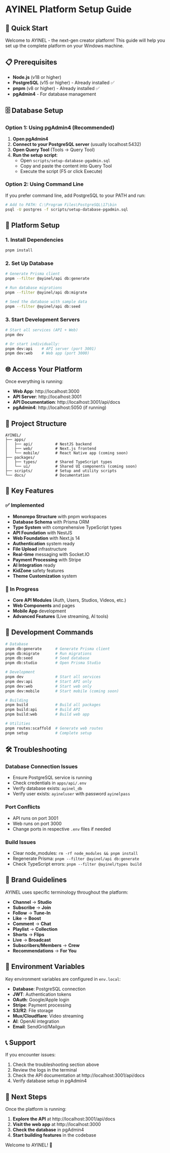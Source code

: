 # AYINEL Platform Setup Guide

## 🚀 Quick Start

Welcome to AYINEL - the next-gen creator platform! This guide will help you set up the complete platform on your Windows machine.

## 📋 Prerequisites

- **Node.js** (v18 or higher)
- **PostgreSQL** (v15 or higher) - Already installed ✅
- **pnpm** (v8 or higher) - Already installed ✅
- **pgAdmin4** - For database management

## 🗄️ Database Setup

### Option 1: Using pgAdmin4 (Recommended)

1. **Open pgAdmin4**
2. **Connect to your PostgreSQL server** (usually localhost:5432)
3. **Open Query Tool** (Tools → Query Tool)
4. **Run the setup script**:
   - Open `scripts/setup-database-pgadmin.sql`
   - Copy and paste the content into Query Tool
   - Execute the script (F5 or click Execute)

### Option 2: Using Command Line

If you prefer command line, add PostgreSQL to your PATH and run:

```bash
# Add to PATH: C:\Program Files\PostgreSQL\17\bin
psql -U postgres -f scripts/setup-database-pgadmin.sql
```

## 🔧 Platform Setup

### 1. Install Dependencies

```bash
pnpm install
```

### 2. Set Up Database

```bash
# Generate Prisma client
pnpm --filter @ayinel/api db:generate

# Run database migrations
pnpm --filter @ayinel/api db:migrate

# Seed the database with sample data
pnpm --filter @ayinel/api db:seed
```

### 3. Start Development Servers

```bash
# Start all services (API + Web)
pnpm dev

# Or start individually:
pnpm dev:api    # API server (port 3001)
pnpm dev:web    # Web app (port 3000)
```

## 🌐 Access Your Platform

Once everything is running:

- **Web App**: http://localhost:3000
- **API Server**: http://localhost:3001
- **API Documentation**: http://localhost:3001/api/docs
- **pgAdmin4**: http://localhost:5050 (if running)

## 📁 Project Structure

```
AYINEL/
├── apps/
│   ├── api/          # NestJS backend
│   ├── web/          # Next.js frontend
│   └── mobile/       # React Native app (coming soon)
├── packages/
│   ├── types/        # Shared TypeScript types
│   └── ui/           # Shared UI components (coming soon)
├── scripts/          # Setup and utility scripts
└── docs/             # Documentation
```

## 🎯 Key Features

### ✅ Implemented

- **Monorepo Structure** with pnpm workspaces
- **Database Schema** with Prisma ORM
- **Type System** with comprehensive TypeScript types
- **API Foundation** with NestJS
- **Web Foundation** with Next.js 14
- **Authentication** system ready
- **File Upload** infrastructure
- **Real-time** messaging with Socket.IO
- **Payment Processing** with Stripe
- **AI Integration** ready
- **KidZone** safety features
- **Theme Customization** system

### 🚧 In Progress

- **Core API Modules** (Auth, Users, Studios, Videos, etc.)
- **Web Components** and pages
- **Mobile App** development
- **Advanced Features** (Live streaming, AI tools)

## 🔧 Development Commands

```bash
# Database
pnpm db:generate      # Generate Prisma client
pnpm db:migrate       # Run migrations
pnpm db:seed          # Seed database
pnpm db:studio        # Open Prisma Studio

# Development
pnpm dev              # Start all services
pnpm dev:api          # Start API only
pnpm dev:web          # Start web only
pnpm dev:mobile       # Start mobile (coming soon)

# Building
pnpm build            # Build all packages
pnpm build:api        # Build API
pnpm build:web        # Build web app

# Utilities
pnpm routes:scaffold  # Generate web routes
pnpm setup            # Complete setup
```

## 🛠️ Troubleshooting

### Database Connection Issues

- Ensure PostgreSQL service is running
- Check credentials in `apps/api/.env`
- Verify database exists: `ayinel_db`
- Verify user exists: `ayineluser` with password `ayinelpass`

### Port Conflicts

- API runs on port 3001
- Web runs on port 3000
- Change ports in respective `.env` files if needed

### Build Issues

- Clear node_modules: `rm -rf node_modules && pnpm install`
- Regenerate Prisma: `pnpm --filter @ayinel/api db:generate`
- Check TypeScript errors: `pnpm --filter @ayinel/types build`

## 🎨 Brand Guidelines

AYINEL uses specific terminology throughout the platform:

- **Channel** → **Studio**
- **Subscribe** → **Join**
- **Follow** → **Tune-In**
- **Like** → **Boost**
- **Comment** → **Chat**
- **Playlist** → **Collection**
- **Shorts** → **Flips**
- **Live** → **Broadcast**
- **Subscribers/Members** → **Crew**
- **Recommendations** → **For You**

## 🔐 Environment Variables

Key environment variables are configured in `env.local`:

- **Database**: PostgreSQL connection
- **JWT**: Authentication tokens
- **OAuth**: Google/Apple login
- **Stripe**: Payment processing
- **S3/R2**: File storage
- **Mux/Cloudflare**: Video streaming
- **AI**: OpenAI integration
- **Email**: SendGrid/Mailgun

## 📞 Support

If you encounter issues:

1. Check the troubleshooting section above
2. Review the logs in the terminal
3. Check the API documentation at http://localhost:3001/api/docs
4. Verify database setup in pgAdmin4

## 🎉 Next Steps

Once the platform is running:

1. **Explore the API** at http://localhost:3001/api/docs
2. **Visit the web app** at http://localhost:3000
3. **Check the database** in pgAdmin4
4. **Start building features** in the codebase

Welcome to AYINEL! 🚀
